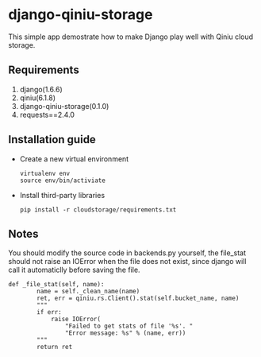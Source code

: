 django-qiniu-storage
=====================

This simple app demostrate how to make Django play well with Qiniu cloud storage.

## Requirements ##

1. django(1.6.6)
2. qiniu(6.1.8)
3. django-qiniu-storage(0.1.0)
4. requests==2.4.0

## Installation guide ##

* Create a new virtual environment

    ```
    virtualenv env
    source env/bin/activiate
    ```

* Install third-party libraries

    ```
    pip install -r cloudstorage/requirements.txt
    ```

## Notes ##

You should modify the source code in backends.py yourself, the file_stat should not raise an IOError when the file does not exist, since django will call it automaticlly before saving the file.

```
def _file_stat(self, name):
        name = self._clean_name(name)
        ret, err = qiniu.rs.Client().stat(self.bucket_name, name)
        """
        if err:
            raise IOError(
                "Failed to get stats of file '%s'. "
                "Error message: %s" % (name, err))
        """
        return ret
```
